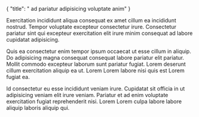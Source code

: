 {
  "title": " ad pariatur adipisicing voluptate anim"
}

Exercitation incididunt aliqua consequat ex amet cillum ea incididunt nostrud. Tempor voluptate excepteur consectetur irure. Consectetur pariatur sint qui excepteur exercitation elit irure minim consequat ad labore cupidatat adipisicing.

Quis ea consectetur enim tempor ipsum occaecat ut esse cillum in aliquip. Do adipisicing magna consequat consequat labore pariatur elit pariatur. Mollit commodo excepteur laborum sunt pariatur fugiat. Lorem deserunt cillum exercitation aliquip ea ut. Lorem Lorem labore nisi quis est Lorem fugiat ea.

Id consectetur eu esse incididunt veniam irure. Cupidatat sit officia in ut adipisicing veniam elit irure veniam. Pariatur et ad enim voluptate exercitation fugiat reprehenderit nisi. Lorem Lorem culpa labore labore aliquip laboris aliquip qui.